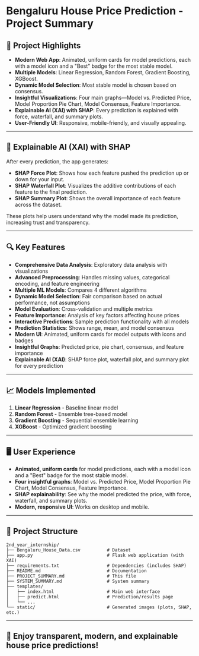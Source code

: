 # Bengaluru House Price Prediction - Project Summary

## 🚀 Project Highlights

- **Modern Web App**: Animated, uniform cards for model predictions, each with a model icon and a "Best" badge for the most stable model.
- **Multiple Models**: Linear Regression, Random Forest, Gradient Boosting, XGBoost.
- **Dynamic Model Selection**: Most stable model is chosen based on consensus.
- **Insightful Visualizations**: Four main graphs—Model vs. Predicted Price, Model Proportion Pie Chart, Model Consensus, Feature Importance.
- **Explainable AI (XAI) with SHAP**: Every prediction is explained with force, waterfall, and summary plots.
- **User-Friendly UI**: Responsive, mobile-friendly, and visually appealing.

---

## 🧠 Explainable AI (XAI) with SHAP

After every prediction, the app generates:
- **SHAP Force Plot**: Shows how each feature pushed the prediction up or down for your input.
- **SHAP Waterfall Plot**: Visualizes the additive contributions of each feature to the final prediction.
- **SHAP Summary Plot**: Shows the overall importance of each feature across the dataset.

These plots help users understand why the model made its prediction, increasing trust and transparency.

---

## 🔍 Key Features

- **Comprehensive Data Analysis**: Exploratory data analysis with visualizations
- **Advanced Preprocessing**: Handles missing values, categorical encoding, and feature engineering
- **Multiple ML Models**: Compares 4 different algorithms
- **Dynamic Model Selection**: Fair comparison based on actual performance, not assumptions
- **Model Evaluation**: Cross-validation and multiple metrics
- **Feature Importance**: Analysis of key factors affecting house prices
- **Interactive Predictions**: Sample prediction functionality with all models
- **Prediction Statistics**: Shows range, mean, and model consensus
- **Modern UI**: Animated, uniform cards for model outputs with icons and badges
- **Insightful Graphs**: Predicted price, pie chart, consensus, and feature importance
- **Explainable AI (XAI)**: SHAP force plot, waterfall plot, and summary plot for every prediction

---

## 📈 Models Implemented

1. **Linear Regression** - Baseline linear model
2. **Random Forest** - Ensemble tree-based model
3. **Gradient Boosting** - Sequential ensemble learning
4. **XGBoost** - Optimized gradient boosting

---

## 🖥️ User Experience

- **Animated, uniform cards** for model predictions, each with a model icon and a "Best" badge for the most stable model.
- **Four insightful graphs**: Model vs. Predicted Price, Model Proportion Pie Chart, Model Consensus, Feature Importance.
- **SHAP explainability**: See why the model predicted the price, with force, waterfall, and summary plots.
- **Modern, responsive UI**: Works on desktop and mobile.

---

## 📁 Project Structure

```
2nd_year_internship/
├── Bengaluru_House_Data.csv          # Dataset
├── app.py                            # Flask web application (with XAI)
├── requirements.txt                  # Dependencies (includes SHAP)
├── README.md                         # Documentation
├── PROJECT_SUMMARY.md                # This file
├── SYSTEM_SUMMARY.md                 # System summary
├── templates/
│   ├── index.html                    # Main web interface
│   ├── predict.html                  # Prediction/results page
│   └── ...
└── static/                           # Generated images (plots, SHAP, etc.)
```

---

## 🎉 Enjoy transparent, modern, and explainable house price predictions! 